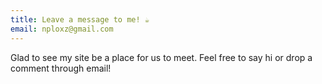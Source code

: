 ```yaml
---
title: Leave a message to me! ☕️
email: nploxz@gmail.com
---
```


Glad to see my site be a place for us to meet. Feel free to say hi or drop a comment through email!
